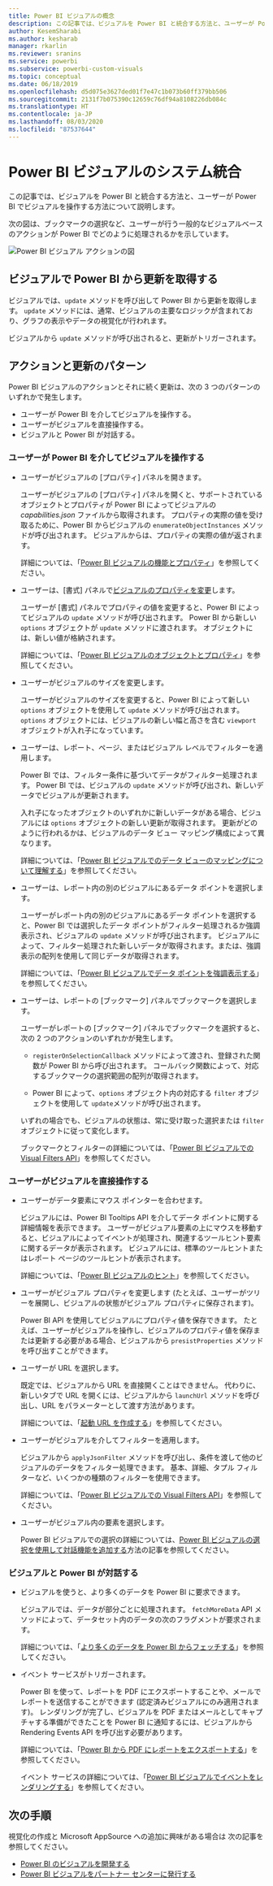 ```yaml
---
title: Power BI ビジュアルの概念
description: この記事では、ビジュアルを Power BI と統合する方法と、ユーザーが Power BI でビジュアルを操作する方法について説明します。
author: KesemSharabi
ms.author: kesharab
manager: rkarlin
ms.reviewer: sranins
ms.service: powerbi
ms.subservice: powerbi-custom-visuals
ms.topic: conceptual
ms.date: 06/18/2019
ms.openlocfilehash: d5d075e3627ded01f7e47c1b073b60ff379bb506
ms.sourcegitcommit: 2131f7b075390c12659c76df94a8108226db084c
ms.translationtype: HT
ms.contentlocale: ja-JP
ms.lasthandoff: 08/03/2020
ms.locfileid: "87537644"
---
```

# <a name="power-bi-visuals-system-integration"></a>Power BI ビジュアルのシステム統合

この記事では、ビジュアルを Power BI と統合する方法と、ユーザーが Power BI でビジュアルを操作する方法について説明します。 

次の図は、ブックマークの選択など、ユーザーが行う一般的なビジュアルベースのアクションが Power BI でどのように処理されるかを示しています。

![Power BI ビジュアル アクションの図](media/power-bi-visuals-concept/visual-concept.svg)

## <a name="visuals-get-updates-from-power-bi"></a>ビジュアルで Power BI から更新を取得する

ビジュアルでは、`update` メソッドを呼び出して Power BI から更新を取得します。 `update` メソッドには、通常、ビジュアルの主要なロジックが含まれており、グラフの表示やデータの視覚化が行われます。

ビジュアルから `update` メソッドが呼び出されると、更新がトリガーされます。

## <a name="action-and-update-patterns"></a>アクションと更新のパターン

Power BI ビジュアルのアクションとそれに続く更新は、次の 3 つのパターンのいずれかで発生します。

* ユーザーが Power BI を介してビジュアルを操作する。
* ユーザーがビジュアルを直接操作する。
* ビジュアルと Power BI が対話する。

### <a name="user-interacts-with-a-visual-through-power-bi"></a>ユーザーが Power BI を介してビジュアルを操作する

* ユーザーがビジュアルの [プロパティ] パネルを開きます。

    ユーザーがビジュアルの [プロパティ] パネルを開くと、サポートされているオブジェクトとプロパティが Power BI によってビジュアルの *capabilities.json* ファイルから取得されます。 プロパティの実際の値を受け取るために、Power BI からビジュアルの `enumerateObjectInstances` メソッドが呼び出されます。 ビジュアルからは、プロパティの実際の値が返されます。

    詳細については、「[Power BI ビジュアルの機能とプロパティ](capabilities.md)」を参照してください。

* ユーザーは、[書式] パネルで[ビジュアルのプロパティを変更](../../visuals/power-bi-visualization-customize-title-background-and-legend.md)します。

    ユーザーが [書式] パネルでプロパティの値を変更すると、Power BI によってビジュアルの `update` メソッドが呼び出されます。 Power BI から新しい `options` オブジェクトが `update` メソッドに渡されます。 オブジェクトには、新しい値が格納されます。

    詳細については、「[Power BI ビジュアルのオブジェクトとプロパティ](objects-properties.md)」を参照してください。

* ユーザーがビジュアルのサイズを変更します。

    ユーザーがビジュアルのサイズを変更すると、Power BI によって新しい `options` オブジェクトを使用して `update` メソッドが呼び出されます。 `options` オブジェクトには、ビジュアルの新しい幅と高さを含む `viewport` オブジェクトが入れ子になっています。

* ユーザーは、レポート、ページ、またはビジュアル レベルでフィルターを適用します。

    Power BI では、フィルター条件に基づいてデータがフィルター処理されます。 Power BI では、ビジュアルの `update` メソッドが呼び出され、新しいデータでビジュアルが更新されます。

    入れ子になったオブジェクトのいずれかに新しいデータがある場合、ビジュアルには `options` オブジェクトの新しい更新が取得されます。 更新がどのように行われるかは、ビジュアルのデータ ビュー マッピング構成によって異なります。

    詳細については、「[Power BI ビジュアルでのデータ ビューのマッピングについて理解する](dataview-mappings.md)」を参照してください。

* ユーザーは、レポート内の別のビジュアルにあるデータ ポイントを選択します。

    ユーザーがレポート内の別のビジュアルにあるデータ ポイントを選択すると、Power BI では選択したデータ ポイントがフィルター処理されるか強調表示され、ビジュアルの `update` メソッドが呼び出されます。 ビジュアルによって、フィルター処理された新しいデータが取得されます。または、強調表示の配列を使用して同じデータが取得されます。

    詳細については、「[Power BI ビジュアルでデータ ポイントを強調表示する](highlight.md)」を参照してください。

* ユーザーは、レポートの [ブックマーク] パネルでブックマークを選択します。

    ユーザーがレポートの [ブックマーク] パネルでブックマークを選択すると、次の 2 つのアクションのいずれかが発生します。

    * `registerOnSelectionCallback` メソッドによって渡され、登録された関数が Power BI から呼び出されます。 コールバック関数によって、対応するブックマークの選択範囲の配列が取得されます。

    * Power BI によって、`options` オブジェクト内の対応する `filter` オブジェクトを使用して `update`メソッドが呼び出されます。

    いずれの場合でも、ビジュアルの状態は、常に受け取った選択または `filter` オブジェクトに従って変化します。

    ブックマークとフィルターの詳細については、「[Power BI ビジュアルでの Visual Filters API](filter-api.md)」を参照してください。

### <a name="user-interacts-with-the-visual-directly"></a>ユーザーがビジュアルを直接操作する

* ユーザーがデータ要素にマウス ポインターを合わせます。

    ビジュアルには、Power BI Tooltips API を介してデータ ポイントに関する詳細情報を表示できます。 ユーザーがビジュアル要素の上にマウスを移動すると、ビジュアルによってイベントが処理され、関連するツールヒント要素に関するデータが表示されます。 ビジュアルには、標準のツールヒントまたはレポート ページのツールヒントが表示されます。

    詳細については、「[Power BI ビジュアルのヒント](add-tooltips.md)」を参照してください。

* ユーザーがビジュアル プロパティを変更します (たとえば、ユーザーがツリーを展開し、ビジュアルの状態がビジュアル プロパティに保存されます)。

    Power BI API を使用してビジュアルにプロパティ値を保存できます。 たとえば、ユーザーがビジュアルを操作し、ビジュアルのプロパティ値を保存または更新する必要がある場合、ビジュアルから `presistProperties` メソッドを呼び出すことができます。

* ユーザーが URL を選択します。

    既定では、ビジュアルから URL を直接開くことはできません。 代わりに、新しいタブで URL を開くには、ビジュアルから `launchUrl` メソッドを呼び出し、URL をパラメーターとして渡す方法があります。

    詳細については、「[起動 URL を作成する](launch-url.md)」を参照してください。

* ユーザーがビジュアルを介してフィルターを適用します。

    ビジュアルから `applyJsonFilter` メソッドを呼び出し、条件を渡して他のビジュアルのデータをフィルター処理できます。 基本、詳細、タプル フィルターなど、いくつかの種類のフィルターを使用できます。

    詳細については、「[Power BI ビジュアルでの Visual Filters API](filter-api.md)」を参照してください。

* ユーザーがビジュアル内の要素を選択します。

    Power BI ビジュアルでの選択の詳細については、[Power BI ビジュアルの選択を使用して対話機能を追加する](selection-api.md)方法の記事を参照してください。

### <a name="visual-interacts-with-power-bi"></a>ビジュアルと Power BI が対話する

* ビジュアルを使うと、より多くのデータを Power BI に要求できます。

    ビジュアルでは、データが部分ごとに処理されます。 `fetchMoreData` API メソッドによって、データセット内のデータの次のフラグメントが要求されます。

    詳細については、「[より多くのデータを Power BI からフェッチする](fetch-more-data.md)」を参照してください。

* イベント サービスがトリガーされます。

    Power BI を使って、レポートを PDF にエクスポートすることや、メールでレポートを送信することができます (認定済みビジュアルにのみ適用されます)。 レンダリングが完了し、ビジュアルを PDF またはメールとしてキャプチャする準備ができたことを Power BI に通知するには、ビジュアルから Rendering Events API を呼び出す必要があります。

    詳細については、「[Power BI から PDF にレポートをエクスポートする](../../consumer/end-user-pdf.md)」を参照してください。

    イベント サービスの詳細については、「[Power BI ビジュアルでイベントをレンダリングする](event-service.md)」を参照してください。

## <a name="next-steps"></a>次の手順

視覚化の作成と Microsoft AppSource への追加に興味がある場合は 次の記事を参照してください。

* [Power BI のビジュアルを開発する](./custom-visual-develop-tutorial.md)
* [Power BI ビジュアルをパートナー センターに発行する](office-store.md)

